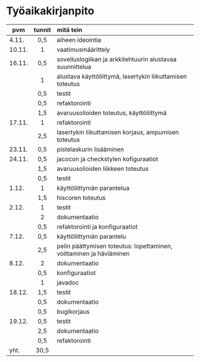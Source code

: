 # Työaikakirjanpito

| pvm   | tunnit | mitä tein |
| --- | :---: | :--- |
| 4.11. | 0,5 | aiheen ideointia
| 10.11.| 1   | vaatimusmäärittely
| 16.11.| 0,5 | sovelluslogiikan ja arkkitehtuurin alustavaa suunnittelua
|       | 1   | alustava käyttöliittymä, lasertykin liikuttamisen toteutus
|       | 0,5 | testit
|       | 0,5 | refaktorointi
|       | 1,5 | avaruusolioiden toteutus, käyttöliittymä
| 17.11.| 1   | refaktorointi
|       | 2,5 | lasertykin liikuttamisen korjaus, ampumisen toteutus
| 23.11.| 0,5 | pistelaskurin lisääminen
| 24.11.| 0,5 | jacocon ja checkstylen kofiguraatiot
|       | 1,5 | avaruusolioiden liikkeen toteutus
|       | 0,5 | testit
| 1.12. | 1   | käyttöliittymän parantelua
|       | 1,5 | hiscoren toteutus
| 2.12. | 1   | testit
|       | 2   | dokumentaatio
|       | 0,5 | refaktorointi ja konfiguraatiot
| 7.12. | 0,5 | käyttöliittymän parantelu
|       | 2,5 | pelin päättymisen toteutus: lopettaminen, voittaminen ja häviäminen
| 8.12. | 2   | dokumentaatio
|       | 0,5 | konfiguraatiot
|       | 1   | javadoc
| 18.12.| 1,5 | testit
|       | 0,5 | dokumentaatio
|       | 0,5 | bugikorjaus
| 19.12.| 0,5 | testit
|       | 2,5 | dokumentaatio
|       | 0,5 | refaktorointi
| yht.  | 30,5  |  |
